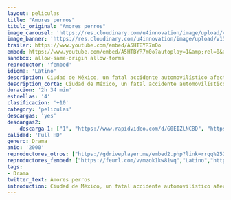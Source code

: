 ```yaml
---
layout: peliculas
title: "Amores perros"
titulo_original: "Amores perros"
image_carousel: 'https://res.cloudinary.com/u4innovation/image/upload/v1560394761/amores-perros-poster-min_ihsnqz.jpg'
image_banner: 'https://res.cloudinary.com/u4innovation/image/upload/v1560394762/amores-perros-banner-min_vdkpqy.jpg'
trailer: https://www.youtube.com/embed/A5HTBYR7m0o
embed: https://www.youtube.com/embed/A5HTBYR7m0o?autoplay=1&amp;rel=0&amp;hd=1&border=0&wmode=opaque&enablejsapi=1&modestbranding=1&controls=1&showinfo=0
sandbox: allow-same-origin allow-forms
reproductor: 'fembed'
idioma: 'Latino'
description: Ciudad de México, un fatal accidente automovilístico afecta trágicamente a tres personas. Octavio, un joven adolescente, decide fugarse con Susana, la esposa de su hermano; el Cofí, su perro, se convierte en el medio para conseguir el dinero que necesitan para poder escapar juntos. Al mismo tiempo, Daniel, un hombre de 42 años, deja a su esposa y a sus hijos para irse a vivir con Valeria, una hermosa modelo. El mismo día en que ambos festejan su nueva vida, el destino hace que Valeria sea víctima del trágico accidente.
description_corta: Ciudad de México, un fatal accidente automovilístico afecta trágicamente a tres personas. Octavio, un joven adolescente, decide fugarse con Susana, la esposa de su hermano; el Cofí, su perro, se convierte en el medio para conseguir el dinero que necesitan para poder escapar juntos. Al..
duracion: '2h 34 min'
estrellas: '4'
clasificacion: '+10'
category: 'peliculas'
descargas: 'yes'
descargas2:
    descarga-1: ["1", "https://www.rapidvideo.com/d/G0EIZLNCBD", "https://www.google.com/s2/favicons?domain=openload.co","OpenLoad","https://res.cloudinary.com/imbriitneysam/image/upload/v1541473684/mexico.png", "Latino", "Full HD"]
calidad: 'Full HD'
genero: Drama
anio: '2000'
reproductores_otros: ["https://gdriveplayer.me/embed2.php?link=rrqq%252B9U1VfKrGGlXiuoXngn2PCIg3Z2bDQg1AB%252BBPFvtaosQIZ2QsZElEZcArX0C7E6gBjC4Q5uj0WRmhGlK6Y5n5y5YDwcLke5tBeFf%252BwoWrGz5sMwUkkG4PWClr7Gj%252F1j3uEJUpeps5wzcunhrhWVkcLoHNKSqBwcc8olF5usVAIzkCs89%252FABFCj58RhBPU%253D","Latino","https://mstream.website/2t0qom67l31x","Latino"]
reproductores_fembed: ["https://feurl.com/v/mzok1kw81vq","Latino","https://feurl.com/v/y32lnue66m4q-pw","Latino","https://feurl.com/v/3q917p1kk29","Latino"]
tags:
- Drama
twitter_text: Amores perros
introduction: Ciudad de México, un fatal accidente automovilístico afecta trágicamente a tres personas. Octavio, un joven adolescente, decide fugarse con Susana, la esposa de su hermano; el Cofí, su perro, se convierte en el medio para conseguir el dinero que necesitan para poder escapar juntos. Al mismo tiempo, Daniel, un hombre de 42 años, deja a su esposa y a sus hijos para irse a vivir con Valeria, una hermosa modelo. El mismo día en que ambos festejan su nueva vida, el destino hace que Valeria sea víctima del trágico accidente.
---
```


 







